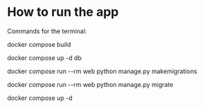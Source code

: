 # How to run the app
Commands for the terminal:

docker compose build

docker compose up -d db

docker compose run --rm web python manage.py makemigrations

docker compose run --rm web python manage.py migrate

docker compose up -d